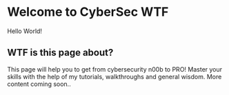 # Welcome to CyberSec WTF

Hello World!

## WTF is this page about?

This page will help you to get from cybersecurity n00b to PRO! Master your skills with the help of my tutorials, walkthroughs and general wisdom. More content coming soon..


